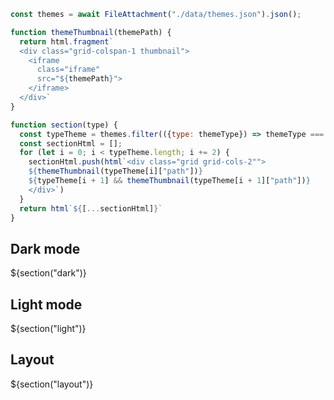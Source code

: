 <style>
  .thumbnail {
    position: relative;
    overflow: hidden;
    aspect-ratio: 16/9;
  }

  iframe {
    position: absolute;
    width: 1008px; /* min width to full page with sidebar */
    height: 567px; /* 16/9 aspect ratio */
    border: solid 1px var(--theme-foreground-faintest);
    pointer-events: none;
    -moz-transform: scale(0.5, 0.5);
    -webkit-transform: scale(0.5, 0.5);
    -o-transform: scale(0.5, 0.5);
    -ms-transform: scale(0.5, 0.5);
    transform: scale(0.5, 0.5);
    -moz-transform-origin: top left;
    -webkit-transform-origin: top left;
    -o-transform-origin: top left;
    -ms-transform-origin: top left;
    transform-origin: top left;
  }
</style>


```js
const themes = await FileAttachment("./data/themes.json").json();
```

```js
function themeThumbnail(themePath) {
  return html.fragment`
  <div class="grid-colspan-1 thumbnail">
    <iframe
      class="iframe"
      src="${themePath}">
    </iframe>
  </div>`
}

function section(type) {
  const typeTheme = themes.filter(({type: themeType}) => themeType === type);
  const sectionHtml = [];
  for (let i = 0; i < typeTheme.length; i += 2) {
    sectionHtml.push(html`<div class="grid grid-cols-2"">
    ${themeThumbnail(typeTheme[i]["path"])}
    ${typeTheme[i + 1] && themeThumbnail(typeTheme[i + 1]["path"])}
    </div>`)
  }
  return html`${[...sectionHtml]}`
}
```

## Dark mode

<div>${section("dark")}</div>

## Light mode

<div>${section("light")}</div>

## Layout

<div>${section("layout")}</div>
